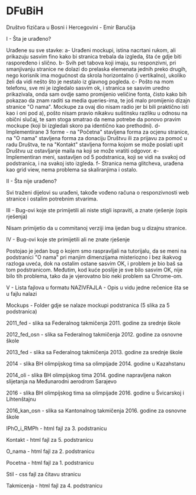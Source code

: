 # DFuBiH

Društvo fizičara u Bosni i Hercegovini - Emir Baručija

I  - Šta je urađeno?

Urađene su sve stavke:
a- Urađeni mockupi, istina nacrtani rukom, ali prikazuju sasvim fino kako bi stranica trebala da izgleda, šta će gdje biti raspoređeno i slično.
b- Svih pet tabova koji imaju, su responzivni, pri smanjivanju stranice ne dolazi do prelaska elemenata jednih preko drugih, nego korisnik ima mogućnost da skrola horizontalno (i vertikalno), ukoliko želi da vidi nešto što je nestalo iz glavnog pogleda.
c- Pošto na mom telefonu, sve mi je izgledalo sasvim ok, i stranica se sasvim uredno prikazivala, onda sam ovdje samo promijenio veličine fonta, čisto kako bih pokazao da znam raditi sa media queries-ima, te još malo promijenio dizajn stranice "O nama". Mockupe za ovaj dio nisam radio jer bi bili praktično isti kao i oni pod a), pošto nisam pravio nikakvu suštinsku razliku u odnosu na obični slučaj, te sam stoga smatrao da nema potrebe da ponovo pravim mockupe (koji bi izgledali skoro pa identično kao prethodni).
d- Implementirane 3 forme - na "Početna" stavljena forma za ocjenu stranice, na "O nama" stavljena forma za donaciju Društvu ili za prijavu za pomoć u radu Društva, te na "Kontakt" stavljena forma kojom se može poslati upit Društvu uz ostavljanje maila na koji se može vratiti odgovor.
e- Implementiran meni, sastavljen od 5 podstranica, koji se vidi na svakoj od podstranica, i na svakoj isto izgleda.
f- Stranica nema glitcheva, urađena kao grid view, nema problema sa skaliranjima i ostalo.



II  - Šta nije urađeno?

Svi traženi dijelovi su urađeni, takođe vođeno računa o responzivnosti web stranice i ostalim potrebnim stvarima.



III - Bug-ovi koje ste primijetili ali niste stigli ispraviti, a znate rješenje (opis rješenja)

Nisam primijetio da u commitanoj verziji ima ijedan bug u dizajnu stranice.



IV  - Bug-ovi koje ste primijetili ali ne znate rješenje

Postojao je jedan bug o kojem smo raspravljali na tutorijalu, da se meni na podstranici "O nama" pri manjim dimenzijama misteriozno i bez ikakvog razloga uveća, dok na ostalim ostane sasvim OK, i problem je bio baš sa tom podstranicom. Međutim, kod kuće poslije je sve bilo sasvim OK, nije bilo tih problema, tako da je vjerovatno bio neki problem sa Chrome-om.



V  - Lista fajlova u formatu NAZIVFAJLA - Opis u vidu jedne rečenice šta se u fajlu nalazi

Mockups - Folder gdje se nalaze mockupi podstranica (5 slika za 5 podstranica)

2011_fed - slika sa Federalnog takmičenja 2011. godine za srednje škole

2012_fed_osn - slika sa Federalnog takmičenja 2012. godine za osnovne škole

2013_fed - slika sa Federalnog takmičenja 2013. godine za srednje škole

2014 - slika BH olimpijskog tima sa olimpijade 2014. godine u Kazahstanu

2014_oli - slika BH olimpijskog tima 2014. godine napravljena nakon slijetanja na Međunarodni aerodrom Sarajevo

2016 - slika BH olimpijskog tima sa olimpijade 2016. godine u Švicarskoj i Lihtenštajnu

2016_kan_osn - slika sa Kantonalnog takmičenja 2016. godine za osnovne škole

IPhO_i_RMPh - html fajl za 3. podstranicu

Kontakt - html fajl za 5. podstranicu

O_nama - html fajl za 2. podstranicu

Pocetna - html fajl za 1. podstranicu

Stil - css fajl za čitavu stranicu

Takmicenja - html fajl za 4. podstranicu